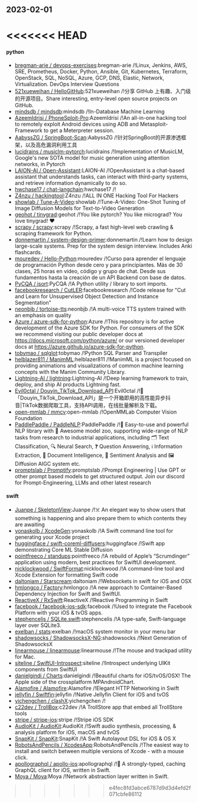 ## 2023-02-01
<<<<<<< HEAD
=======

#### python
* [bregman-arie / devops-exercises](https://github.com/bregman-arie/devops-exercises):bregman-arie /!Linux, Jenkins, AWS, SRE, Prometheus, Docker, Python, Ansible, Git, Kubernetes, Terraform, OpenStack, SQL, NoSQL, Azure, GCP, DNS, Elastic, Network, Virtualization. DevOps Interview Questions
* [521xueweihan / HelloGitHub](https://github.com/521xueweihan/HelloGitHub):521xueweihan /!分享 GitHub 上有趣、入门级的开源项目。Share interesting, entry-level open source projects on GitHub.
* [mindsdb / mindsdb](https://github.com/mindsdb/mindsdb):mindsdb /!In-Database Machine Learning
* [AzeemIdrisi / PhoneSploit-Pro](https://github.com/AzeemIdrisi/PhoneSploit-Pro):AzeemIdrisi /!An all-in-one hacking tool to remotely exploit Android devices using ADB and Metasploit-Framework to get a Meterpreter session.
* [AabyssZG / SpringBoot-Scan](https://github.com/AabyssZG/SpringBoot-Scan):AabyssZG /!针对SpringBoot的开源渗透框架，以及高危漏洞利用工具
* [lucidrains / musiclm-pytorch](https://github.com/lucidrains/musiclm-pytorch):lucidrains /!Implementation of MusicLM, Google's new SOTA model for music generation using attention networks, in Pytorch
* [LAION-AI / Open-Assistant](https://github.com/LAION-AI/Open-Assistant):LAION-AI /!OpenAssistant is a chat-based assistant that understands tasks, can interact with third-party systems, and retrieve information dynamically to do so.
* [hwchase17 / chat-langchain](https://github.com/hwchase17/chat-langchain):hwchase17 /!
* [Z4nzu / hackingtool](https://github.com/Z4nzu/hackingtool):Z4nzu /!ALL IN ONE Hacking Tool For Hackers
* [showlab / Tune-A-Video](https://github.com/showlab/Tune-A-Video):showlab /!Tune-A-Video: One-Shot Tuning of Image Diffusion Models for Text-to-Video Generation
* [geohot / tinygrad](https://github.com/geohot/tinygrad):geohot /!You like pytorch? You like micrograd? You love tinygrad!
❤️
* [scrapy / scrapy](https://github.com/scrapy/scrapy):scrapy /!Scrapy, a fast high-level web crawling & scraping framework for Python.
* [donnemartin / system-design-primer](https://github.com/donnemartin/system-design-primer):donnemartin /!Learn how to design large-scale systems. Prep for the system design interview. Includes Anki flashcards.
* [mouredev / Hello-Python](https://github.com/mouredev/Hello-Python):mouredev /!Curso para aprender el lenguaje de programación Python desde cero y para principiantes. Más de 30 clases, 25 horas en vídeo, código y grupo de chat. Desde sus fundamentos hasta la creación de un API Backend con base de datos.
* [PyCQA / isort](https://github.com/PyCQA/isort):PyCQA /!A Python utility / library to sort imports.
* [facebookresearch / CutLER](https://github.com/facebookresearch/CutLER):facebookresearch /!Code release for "Cut and Learn for Unsupervised Object Detection and Instance Segmentation"
* [neonbjb / tortoise-tts](https://github.com/neonbjb/tortoise-tts):neonbjb /!A multi-voice TTS system trained with an emphasis on quality
* [Azure / azure-sdk-for-python](https://github.com/Azure/azure-sdk-for-python):Azure /!This repository is for active development of the Azure SDK for Python. For consumers of the SDK we recommend visiting our public developer docs at https://docs.microsoft.com/python/azure/ or our versioned developer docs at https://azure.github.io/azure-sdk-for-python.
* [tobymao / sqlglot](https://github.com/tobymao/sqlglot):tobymao /!Python SQL Parser and Transpiler
* [helblazer811 / ManimML](https://github.com/helblazer811/ManimML):helblazer811 /!ManimML is a project focused on providing animations and visualizations of common machine learning concepts with the Manim Community Library.
* [Lightning-AI / lightning](https://github.com/Lightning-AI/lightning):Lightning-AI /!Deep learning framework to train, deploy, and ship AI products Lightning fast.
* [Evil0ctal / Douyin_TikTok_Download_API](https://github.com/Evil0ctal/Douyin_TikTok_Download_API):Evil0ctal /!🚀
「Douyin_TikTok_Download_API」是一个开箱即用的高性能异步抖音|TikTok数据爬取工具，支持API调用，在线批量解析及下载。
* [open-mmlab / mmcv](https://github.com/open-mmlab/mmcv):open-mmlab /!OpenMMLab Computer Vision Foundation
* [PaddlePaddle / PaddleNLP](https://github.com/PaddlePaddle/PaddleNLP):PaddlePaddle /!👑
Easy-to-use and powerful NLP library with
🤗
Awesome model zoo, supporting wide-range of NLP tasks from research to industrial applications, including
🗂
Text Classification,
🔍
Neural Search,
❓
Question Answering,
ℹ️
Information Extraction,
📄
Document Intelligence,
💌
Sentiment Analysis and
🖼
Diffusion AIGC system etc.
* [promptslab / Promptify](https://github.com/promptslab/Promptify):promptslab /!Prompt Engineering | Use GPT or other prompt based models to get structured output. Join our discord for Prompt-Engineering, LLMs and other latest research

#### swift
* [Juanpe / SkeletonView](https://github.com/Juanpe/SkeletonView):Juanpe /!☠️
An elegant way to show users that something is happening and also prepare them to which contents they are awaiting
* [yonaskolb / XcodeGen](https://github.com/yonaskolb/XcodeGen):yonaskolb /!A Swift command line tool for generating your Xcode project
* [huggingface / swift-coreml-diffusers](https://github.com/huggingface/swift-coreml-diffusers):huggingface /!Swift app demonstrating Core ML Stable Diffusion
* [pointfreeco / standups](https://github.com/pointfreeco/standups):pointfreeco /!A rebuild of Apple’s “Scrumdinger” application using modern, best practices for SwiftUI development.
* [nicklockwood / SwiftFormat](https://github.com/nicklockwood/SwiftFormat):nicklockwood /!A command-line tool and Xcode Extension for formatting Swift code
* [daltoniam / Starscream](https://github.com/daltoniam/Starscream):daltoniam /!Websockets in swift for iOS and OSX
* [hmlongco / Factory](https://github.com/hmlongco/Factory):hmlongco /!A new approach to Container-Based Dependency Injection for Swift and SwiftUI.
* [ReactiveX / RxSwift](https://github.com/ReactiveX/RxSwift):ReactiveX /!Reactive Programming in Swift
* [facebook / facebook-ios-sdk](https://github.com/facebook/facebook-ios-sdk):facebook /!Used to integrate the Facebook Platform with your iOS & tvOS apps.
* [stephencelis / SQLite.swift](https://github.com/stephencelis/SQLite.swift):stephencelis /!A type-safe, Swift-language layer over SQLite3.
* [exelban / stats](https://github.com/exelban/stats):exelban /!macOS system monitor in your menu bar
* [shadowsocks / ShadowsocksX-NG](https://github.com/shadowsocks/ShadowsocksX-NG):shadowsocks /!Next Generation of ShadowsocksX
* [linearmouse / linearmouse](https://github.com/linearmouse/linearmouse):linearmouse /!The mouse and trackpad utility for Mac.
* [siteline / SwiftUI-Introspect](https://github.com/siteline/SwiftUI-Introspect):siteline /!Introspect underlying UIKit components from SwiftUI
* [danielgindi / Charts](https://github.com/danielgindi/Charts):danielgindi /!Beautiful charts for iOS/tvOS/OSX! The Apple side of the crossplatform MPAndroidChart.
* [Alamofire / Alamofire](https://github.com/Alamofire/Alamofire):Alamofire /!Elegant HTTP Networking in Swift
* [jellyfin / Swiftfin](https://github.com/jellyfin/Swiftfin):jellyfin /!Native Jellyfin Client for iOS and tvOS
* [yichengchen / clashX](https://github.com/yichengchen/clashX):yichengchen /!
* [c22dev / TrollBox](https://github.com/c22dev/TrollBox):c22dev /!A TrollStore app that embed all TrollStore tools
* [stripe / stripe-ios](https://github.com/stripe/stripe-ios):stripe /!Stripe iOS SDK
* [AudioKit / AudioKit](https://github.com/AudioKit/AudioKit):AudioKit /!Swift audio synthesis, processing, & analysis platform for iOS, macOS and tvOS
* [SnapKit / SnapKit](https://github.com/SnapKit/SnapKit):SnapKit /!A Swift Autolayout DSL for iOS & OS X
* [RobotsAndPencils / XcodesApp](https://github.com/RobotsAndPencils/XcodesApp):RobotsAndPencils /!The easiest way to install and switch between multiple versions of Xcode - with a mouse click.
* [apollographql / apollo-ios](https://github.com/apollographql/apollo-ios):apollographql /!📱
A strongly-typed, caching GraphQL client for iOS, written in Swift.
* [Moya / Moya](https://github.com/Moya/Moya):Moya /!Network abstraction layer written in Swift.
>>>>>>> e4fec8fd3abce6787d9d3d4efd2f071cbfe86112
